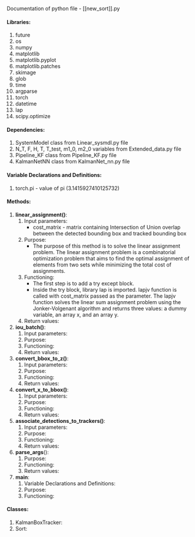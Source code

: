 Documentation of python file - [[new_sort]].py


#### Libraries:
1) future
2) os
3) numpy
4) matplotlib
5) matplotlib.pyplot
6) matplotlib.patches
7) skimage
8) glob
9) time
10) argparse
11) torch
12) datetime
13) lap
14) scipy.optimize


#### Dependencies:
1) SystemModel class from Linear_sysmdl.py file
2) N_T, F, H, T, T_test, m1_0, m2_0 variables from Extended_data.py file
3) Pipeline_KF class from Pipeline_KF.py file
4) KalmanNetNN class from KalmanNet_nn.py file


#### Variable Declarations and Definitions:
1) torch.pi - value of pi (3.1415927410125732)


#### Methods:
1) __linear_assignment()__:
	1) Input parameters:
		- cost_matrix - matrix containing Intersection of Union overlap between the detected bounding box and tracked bounding box
	2) Purpose:
		- The purpose of this method is to solve the linear assignment problem. The linear assignment problem is a combinatorial optimization problem that aims to find the optimal assignment of elements from two sets while minimizing the total cost of assignments.
	3) Functioning:
		- The first step is to add a try except block.
		- Inside the try block, library lap is imported. lapjv function is called with cost_matrix passed as the parameter. The lapjv function solves the linear sum assignment problem using the Jonker-Volgenant algorithm and returns three values: a dummy variable, an array x, and an array y.
	1) Return values:
2) __iou_batch()__:
	1) Input parameters:
	2) Purpose:
	3) Functioning:
	4) Return values:
3) __convert_bbox_to_z()__:
	1) Input parameters:
	2) Purpose:
	3) Functioning:
	4) Return values:
4) __convert_x_to_bbox()__:
	1) Input parameters:
	2) Purpose:
	3) Functioning:
	4) Return values:
5) __associate_detections_to_trackers()__:
	1) Input parameters:
	2) Purpose:
	3) Functioning:
	4) Return values:
6) __parse_args__():
	1) Purpose:
	2) Functioning:
	3) Return values:
7) __main__:
	1) Variable Declarations and Definitions:
	2) Purpose:
	3) Functioning:


#### Classes:
1) KalmanBoxTracker:
2) Sort: